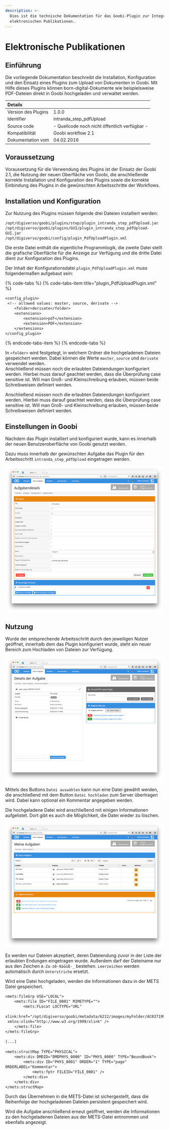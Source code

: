 ```yaml
---
description: >-
  Dies ist die technische Dokumentation für das Goobi-Plugin zur Integration von
  elektronischen Publikationen.
---
```


# Elektronische Publikationen

## Einführung

Die vorliegende Dokumentation beschreibt die Installation, Konfiguration und den Einsatz eines Plugins zum Upload von Dokumenten in Goobi. Mit Hilfe dieses Plugins können born-digital-Dokumente wie beispielsweise PDF-Dateien direkt in Goobi hochgeladen und verwaltet werden.

| Details |  |
| :--- | :--- |
| Version des Plugins | 1.0.0 |
| Identifier | intranda\_step\_pdfUpload |
| Source code | - Quellcode noch nicht öffentlich verfügbar - |
| Kompatibilität | Goobi workflow 2.1 |
| Dokumentation vom | 04.02.2016 |

## Voraussetzung

Voraussetzung für die Verwendung des Plugins ist der Einsatz der Goobi 2.1, die Nutzung der neuen Oberfläche von Goobi, die anschließende korrekte Installation und Konfiguration des Plugins sowie die korrekte Einbindung des Plugins in die gewünschten Arbeitsschritte der Workflows.

## Installation und Konfiguration

Zur Nutzung des Plugins müssen folgende drei Dateien installiert werden:

```text
/opt/digiverso/goobi/plugins/step/plugin_intranda_step_pdfUpload.jar
/opt/digiverso/goobi/plugins/GUI/plugin_intranda_step_pdfUpload-GUI.jar
/opt/digiverso/goobi/config/plugin_PdfUploadPlugin.xml
```

Die erste Datei enthält die eigentliche Programmlogik, die zweite Datei stellt die grafische Oberfläche für die Anzeige zur Verfügung und die dritte Datei dient zur Konfiguration des Plugins.

Der Inhalt der Konfigurationsdatei `plugin_PdfUploadPlugin.xml` muss folgendermaßen aufgebaut sein: 

{% code-tabs %}
{% code-tabs-item title="plugin\_PdfUploadPlugin.xml" %}
```markup
<config_plugin>
 <!-- allowed values: master, source, derivate -->
    <folder>derivate</folder>
    <extensions>
        <extension>pdf</extension>
        <extension>PDF</extension>
    </extensions>
</config_plugin>
```
{% endcode-tabs-item %}
{% endcode-tabs %}

In `<folder>` wird festgelegt, in welchem Ordner die hochgeladenen Dateien gespeichert werden. Dabei können die Werte  `master`, `source` und `derivate` verwendet werden.  
Anschließend müssen noch die erlaubten Dateiendungen konfiguriert werden. Hierbei muss darauf geachtet werden, dass die Überprüfung case sensitive ist. Will man Groß- und Kleinschreibung erlauben, müssen beide Schreibweisen definiert werden.

Anschließend müssen noch die erlaubten Dateiendungen konfiguriert werden. Hierbei muss darauf geachtet werden, dass die Überprüfung case sensitive ist. Will man Groß- und Kleinschreibung erlauben, müssen beide Schreibweisen definiert werden.

## Einstellungen in Goobi

Nachdem das Plugin installiert und konfiguriert wurde, kann es innerhalb der neuen Benutzeroberfläche von Goobi genutzt werden.

Dazu muss innerhalb der gewünschten Aufgabe das Plugin für den Arbeitsschritt `intranda_step_pdfUpload` eingetragen werden.

![Abbildung 1: Task-Details](../.gitbook/assets/intranda_step_pdfupload_01.png)

## Nutzung

Wurde der entsprechende Arbeitsschritt durch den jeweiligen Nutzer geöffnet, innerhalb dem das Plugin konfiguriert wurde, steht ein neuer Bereich zum Hochladen von Dateien zur Verfügung.

![Abbildung 2: Upload-Plugin](../.gitbook/assets/intranda_step_pdfupload_02.png)

Mittels des Buttons `Datei auswählen` kann nun eine Datei gewählt werden, die anschließend mit dem Button `Datei hochladen` zum Server übertragen wird. Dabei kann optional ein Kommentar angegeben werden.

Die hochgeladene Datei wird anschließend mit einigen Informationen aufgelistet. Dort gibt es auch die Möglichkeit, die Datei wieder zu löschen.

![Abbildung 3: Hochgeladene Dateien](../.gitbook/assets/intranda_step_pdfupload_03.png)

Es werden nur Dateien akzeptiert, deren Dateiendung zuvor in der Liste der erlaubten Endungen eingetragen wurde. Außerdem darf der Dateiname nur aus den Zeichen `A-Za-z0-9äöüß-_` bestehen. `Leerzeichen` werden automatisch durch `Unterstriche` ersetzt.

Wird eine Datei hochgeladen, werden die Informationen dazu in der METS Datei gespeichert.

```markup
<mets:fileGrp USE="LOCAL">
    <mets:file ID="FILE_0001" MIMETYPE="">
        <mets:FLocat LOCTYPE="URL"
 xlink:href="/opt/digiverso/goobi/metadata/6212/images/myFolder/AC03719978.pdf"
 xmlns:xlink="http://www.w3.org/1999/xlink" />
    </mets:file>
</mets:fileGrp>

[...]

<mets:structMap TYPE="PHYSICAL">
    <mets:div DMDID="DMDPHYS_0000" ID="PHYS_0000" TYPE="BoundBook">
        <mets:div ID="PHYS_0001" ORDER="1" TYPE="page" ORDERLABEL="Kommentar">
            <mets:fptr FILEID="FILE_0001" />
        </mets:div>
    </mets:div>
</mets:structMap>
```

Durch das Übernehmen in die METS-Datei ist sichergestellt, dass die Reihenfolge der hochgeladenen Dateien persistent gespeichert wird.

Wird die Aufgabe anschließend erneut geöffnet, werden die Informationen zu den hochgeladenen Dateien aus der METS-Datei entnommen und ebenfalls angezeigt.



